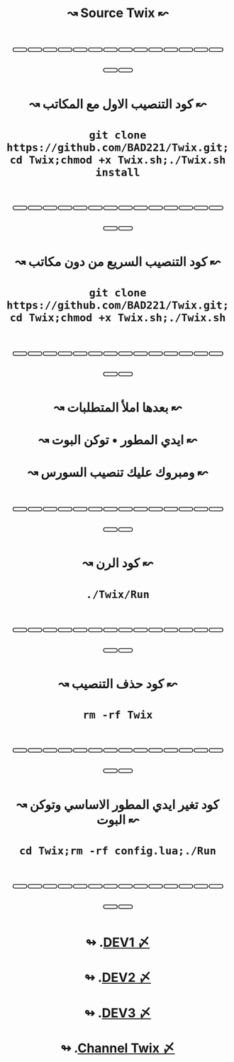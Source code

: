 # <p align="center" > ↝ Source Twix ↜
# <p align="center" > 𓏳𓏳𓏳𓏳𓏳𓏳𓏳𓏳𓏳𓏳𓏳𓏳𓏳𓏳𓏳𓏳
# <p align="center" > ↝ كود التنصيب الاول مع المكاتب ↜
# <p align="center" > `git clone https://github.com/BAD221/Twix.git;cd Twix;chmod +x Twix.sh;./Twix.sh install`
# <p align="center" > 𓏳𓏳𓏳𓏳𓏳𓏳𓏳𓏳𓏳𓏳𓏳𓏳𓏳𓏳𓏳𓏳
# <p align="center" > ↝ كود التنصيب السريع من دون مكاتب ↜
# <p align="center" > `git clone https://github.com/BAD221/Twix.git;cd Twix;chmod +x Twix.sh;./Twix.sh`
# <p align="center" > 𓏳𓏳𓏳𓏳𓏳𓏳𓏳𓏳𓏳𓏳𓏳𓏳𓏳𓏳𓏳𓏳
# <p align="center" > ↝ بعدها املأ المتطلبات ↜
# <p align="center" > ↝ ايدي المطور • توكن البوت ↜
# <p align="center" > ↝ ومبروك عليك تنصيب السورس ↜
# <p align="center" > 𓏳𓏳𓏳𓏳𓏳𓏳𓏳𓏳𓏳𓏳𓏳𓏳𓏳𓏳𓏳𓏳
# <p align="center" > ↝ كود الرن ↜
# <p align="center" > `./Twix/Run`
# <p align="center" > 𓏳𓏳𓏳𓏳𓏳𓏳𓏳𓏳𓏳𓏳𓏳𓏳𓏳𓏳𓏳𓏳
# <p align="center" > ↝ كود حذف التنصيب ↜
# <p align="center" > `rm -rf Twix`
# <p align="center" > 𓏳𓏳𓏳𓏳𓏳𓏳𓏳𓏳𓏳𓏳𓏳𓏳𓏳𓏳𓏳𓏳
# <p align="center" > ↝ كود تغير ايدي المطور الاساسي وتوكن البوت ↜
# <p align="center" > `cd Twix;rm -rf config.lua;./Run`
# <p align="center" > 𓏳𓏳𓏳𓏳𓏳𓏳𓏳𓏳𓏳𓏳𓏳𓏳𓏳𓏳𓏳𓏳
# <p align="center" > ↬ .[DEV1 〆](https://t.me/hII3d)
# <p align="center" > ↬ .[DEV2 〆](https://t.me/i8_88)
# <p align="center" > ↬ .[DEV3 〆](https://t.me/Ssssns)
# <p align="center" > ↬ .[Channel Twix 〆](https://t.me/x_xxax)
